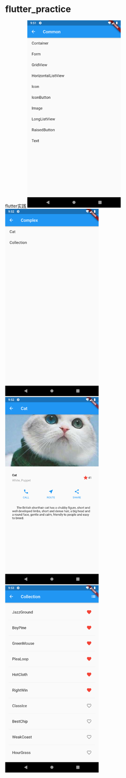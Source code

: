 # flutter_practice
 flutter实践
<img src="https://github.com/AiFengH/flutter_practice/blob/master/images/common.png" width="300"/>
<img src="https://github.com/AiFengH/flutter_practice/blob/master/images/complex.png" width="300"/>
<img src="https://github.com/AiFengH/flutter_practice/blob/master/images/cat.png" width="300"/>
<img src="https://github.com/AiFengH/flutter_practice/blob/master/images/collection.png" width="300"/>